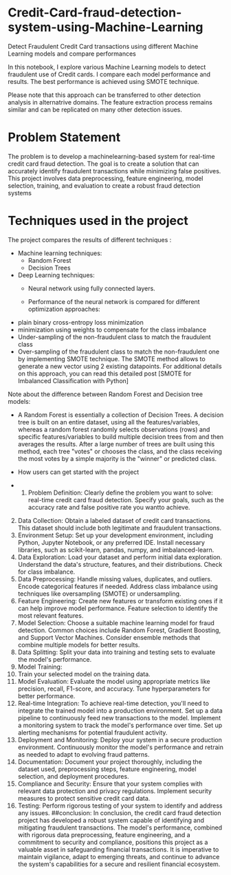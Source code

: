 # Credit-Card-fraud-detection-system-using-Machine-Learning
Detect Fraudulent Credit Card transactions using different Machine Learning models and compare performances

In this notebook, I explore various Machine Learning models to detect fraudulent use of Credit cards. I compare each model performance and results. The best performance is achieved using SMOTE technique.

Please note that this approach can be transferred to other detection analysis in alternatrive domains. The feature extraction process remains similar and can be replicated on many other detection issues.

# Problem Statement
The problem is to develop a machinelearning-based system for real-time credit card fraud detection. The goal is to create a solution that can accurately identify  fraudulent transactions while minimizing false positives. This project involves data preprocessing, feature engineering, model selection, training, and evaluation to create a robust fraud detection systems

# Techniques used in the project
The project compares the results of different techniques :
- Machine learning techniques:
  - Random Forest
  - Decision Trees
- Deep Learning techniques:
  - Neural network using fully connected layers.
 
  - Performance of the neural network is compared for different optimization approaches:
- plain binary cross-entropy loss minimization
- minimization using weights to compensate for the class imbalance
- Under-sampling of the non-fraudulent class to match the fraudulent class
- Over-sampling of the fraudulent class to match the non-fraudulent one by implementing SMOTE technique. The SMOTE method allows to generate a new vector using 2 existing datapoints. For additional details on this approach, you can read this detailed post [SMOTE for Imbalanced Classification with Python]

Note about the difference between Random Forest and Decision tree models:
- A Random Forest is essentially a collection of Decision Trees. A decision tree is built on an entire dataset, using all the features/variables, whereas a random forest randomly selects observations (rows) and specific features/variables to build multiple decision trees from and then averages the results. After a large number of trees are built using this method, each tree "votes" or chooses the class, and the class receiving the most votes by a simple majority is the "winner" or predicted class.

-  How users can get started with the project

-  1. Problem Definition:
       Clearly define the problem you want to solve: real-time credit card fraud detection. Specify your goals, such as the accuracy rate and false positive rate you wantto achieve.
2. Data Collection:
       Obtain a labeled dataset of credit card transactions. This dataset should include both legitimate and fraudulent transactions.
3. Environment Setup:
       Set up your development environment, including Python, Jupyter Notebook, or any preferred IDE. Install necessary libraries, such as scikit-learn, pandas, numpy, and imbalanced-learn.
4. Data Exploration:
       Load your dataset and perform initial data exploration. Understand the data's structure, features, and their distributions. Check for class imbalance.
5. Data Preprocessing:
       Handle missing values, duplicates, and outliers. Encode categorical features if needed. Address class imbalance using techniques like oversampling (SMOTE) or undersampling.
6. Feature Engineering:
       Create new features or transform existing ones if it can help improve model performance. Feature selection to identify the most relevant features.
7. Model Selection:
       Choose a suitable machine learning model for fraud detection. Common choices include Random Forest, Gradient Boosting, and Support Vector Machines. Consider ensemble methods that combine multiple models for better results.
8. Data Splitting:
       Split your data into training and testing sets to evaluate the model's performance.
9. Model Training:
10.    Train your selected model on the training data.
11. Model Evaluation:
       Evaluate the model using appropriate metrics like precision, recall, F1-score, and accuracy.
Tune hyperparameters for better performance.
11. Real-time Integration:
        To achieve real-time detection, you'll need to integrate the trained model into a production environment. Set up a data pipeline to continuously feed new transactions to the model. Implement a monitoring system to track the model's performance over time. Set up alerting mechanisms for potential fraudulent activity.
12. Deployment and Monitoring:
       Deploy your system in a secure production environment. Continuously monitor the model's performance and retrain as needed to adapt to evolving fraud patterns.
13. Documentation:
       Document your project thoroughly, including the dataset used, preprocessing steps, feature engineering, model selection, and deployment procedures.
14. Compliance and Security:
       Ensure that your system complies with relevant data protection and privacy regulations. Implement security measures to protect sensitive credit card data.
15. Testing:
      Perform rigorous testing of your system to identify and address any issues.
 ##conclusion:
    In conclusion, the credit card fraud detection project has developed a robust system capable of identifying and mitigating fraudulent transactions. The model's performance, combined with rigorous data preprocessing, feature engineering, and a commitment to security and compliance, positions this project as a valuable asset in safeguarding financial transactions. It is imperative to maintain vigilance, adapt to emerging threats, and continue to advance the system's capabilities for a secure and resilient financial ecosystem.
 
















